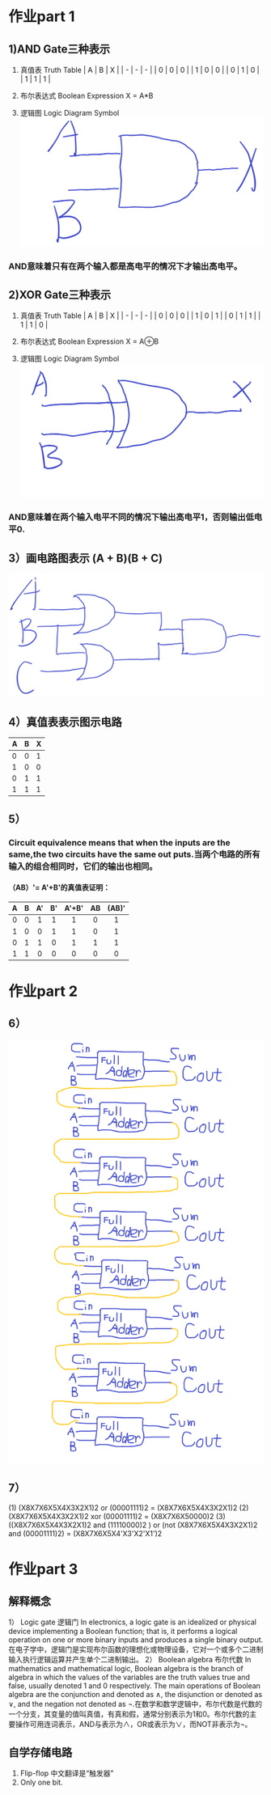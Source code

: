 # 作业part 1
## 1)AND Gate三种表示
 1. 真值表 Truth Table
 | A | B | X | 
 | - | - | - | 
 | 0 | 0 | 0 | 
 | 1 | 0 | 0 | 
 | 0 | 1 | 0 |
 | 1 | 1 | 1 |

 2. 布尔表达式 Boolean Expression
 X = A*B

 3. 逻辑图 Logic Diagram Symbol
![](images/AND逻辑图1.png)
### AND意味着只有在两个输入都是高电平的情况下才输出高电平。
## 2)XOR Gate三种表示
1. 真值表 Truth Table
 | A | B | X | 
 | - | - | - | 
 | 0 | 0 | 0 | 
 | 1 | 0 | 1 | 
 | 0 | 1 | 1 |
 | 1 | 1 | 0 |

 2. 布尔表达式 Boolean Expression
 X = A⊕B

 3. 逻辑图 Logic Diagram Symbol
![](images/XOR逻辑图1.png)
### AND意味着在两个输入电平不同的情况下输出高电平1，否则输出低电平0.
## 3）画电路图表示 (A + B)(B + C)
![](images/(A+B)(B+C)1.png)
## 4）真值表表示图示电路
 | A | B | X | 
 | - | - | - | 
 | 0 | 0 | 1 | 
 | 1 | 0 | 0 | 
 | 0 | 1 | 1 |
 | 1 | 1 | 1 |
## 5）
### Circuit equivalence means that when the inputs are the same,the two circuits have the same out puts.当两个电路的所有输入的组合相同时，它们的输出也相同。
 #### （AB）'= A'+B'的真值表证明：
 | A | B | A' | B' | A'+B' | AB | (AB)' |
 | :-: | :-: | :-: | :-: | :-: | :-: | :-: |
 | 0 | 0 | 1 | 1 | 1 | 0 | 1 |
 | 1 | 0 | 0 | 1 | 1 | 0 | 1 |
 | 0 | 1 | 1 | 0 | 1 | 1 | 1 |
 | 1 | 1 | 0 | 0 | 0 | 0 | 0 |
 # 作业part 2

 ## 6）
 ![](images/八位电路1.png)

 ## 7）
(1) (X8X7X6X5X4X3X2X1)2 or (00001111)2 = (X8X7X6X5X4X3X2X1)2
(2) (X8X7X6X5X4X3X2X1)2 xor (00001111)2 = (X8X7X6X50000)2
(3) ((X8X7X6X5X4X3X2X1)2 and (11110000)2 ) or (not (X8X7X6X5X4X3X2X1)2 and (00001111)2) = (X8X7X6X5X4'X3'X2'X1')2

# 作业part 3
## 解释概念
1） Logic gate 逻辑门
In electronics, a logic gate is an idealized or physical device implementing a Boolean function; that is, it performs a logical operation on one or more binary inputs and produces a single binary output.在电子学中，逻辑门是实现布尔函数的理想化或物理设备，它对一个或多个二进制输入执行逻辑运算并产生单个二进制输出。
2） Boolean algebra 布尔代数
In mathematics and mathematical logic, Boolean algebra is the branch of algebra in which the values of the variables are the truth values true and false, usually denoted 1 and 0 respectively. The main operations of Boolean algebra are the conjunction and denoted as ∧, the disjunction or denoted as ∨, and the negation not denoted as ¬.在数学和数学逻辑中，布尔代数是代数的一个分支，其变量的值叫真值，有真和假，通常分别表示为1和0。布尔代数的主要操作可用连词表示，AND与表示为∧，OR或表示为∨，而NOT非表示为¬。
## 自学存储电路
1. Flip-flop 中文翻译是“触发器”
2. Only one bit.
